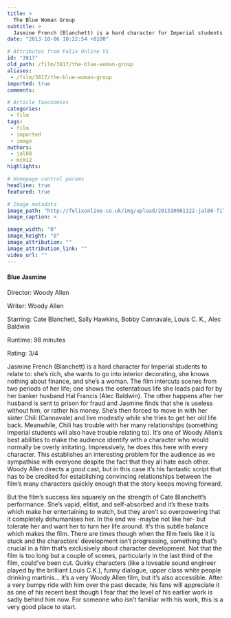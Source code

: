 ```yaml
---
title: >
  The Blue Woman Group
subtitle: >
  Jasmine French (Blanchett) is a hard character for Imperial students to relate to: she’s rich, she wants to go into interior decorating, she knows nothing about finance, and she’s a woman. The film intercuts scenes from two periods of her life; one shows the ostentatious life she leads paid for by h
date: "2013-10-06 10:22:54 +0100"

# Attributes from Felix Online V1
id: "3817"
old_path: /film/3817/the-blue-woman-group
aliases:
 - /film/3817/the-blue-woman-group
imported: true
comments:

# Article Taxonomies
categories:
 - film
tags:
 - film
 - imported
 - image
authors:
 - jal08
 - mcm12
highlights:

# Homepage control params
headline: true
featured: true

# Image metadata
image_path: "http://felixonline.co.uk/img/upload/201310061122-jal08-film_bllue-jasmine.jpg"
image_caption: >

image_width: "0"
image_height: "0"
image_attribution: ""
image_attribution_link: ""
video_url: ""
---
```


####  Blue Jasmine

Director: Woody Allen

Writer: Woody Allen

Starring: Cate Blanchett, Sally Hawkins, Bobby Cannavale, Louis C. K., Alec Baldwin

Runtime: 98 minutes

Rating: 3/4

Jasmine French (Blanchett) is a hard character for Imperial students to relate to: she’s rich, she wants to go into interior decorating, she knows nothing about finance, and she’s a woman. The film intercuts scenes from two periods of her life; one shows the ostentatious life she leads paid for by her banker husband Hal Francis (Alec Baldwin). The other happens after her husband is sent to prison for fraud and Jasmine finds that she is useless without him, or rather his money. She’s then forced to move in with her sister Chili (Cannavale) and live modestly while she tries to get her old life back. Meanwhile, Chili has trouble with her many relationships (something Imperial students will also have trouble relating to).
 It’s one of Woody Allen’s best abilities to make the audience identify with a character who would normally be overly irritating. Impressively, he does this here with every character. This establishes an interesting problem for the audience as we sympathise with everyone despite the fact that they all hate each other. Woody Allen directs a good cast, but in this case it’s his fantastic script that has to be credited for establishing convincing relationships between the film’s many characters quickly enough that the story keeps moving forward.

But the film’s success lies squarely on the strength of Cate Blanchett’s performance. She’s vapid, elitist, and self-absorbed and it’s these traits which make her entertaining to watch, but they aren’t so overpowering that it completely dehumanises her. In the end we -maybe not like her- but tolerate her and want her to turn her life around. It’s this subtle balance which makes the film. There are times though when the film feels like it is stuck and the characters’ development isn’t progressing, something that’s crucial in a film that’s exclusively about character development. Not that the film is too long but a couple of scenes, particularly in the last third of the film, could’ve been cut.
 Quirky characters (like a loveable sound engineer played by the brilliant Louis C.K.), funny dialogue, upper class white people drinking martinis... it’s a very Woody Allen film, but it’s also accessible. After a very bumpy ride with him over the past decade, his fans will appreciate it as one of his recent best though I fear that the level of his earlier work is sadly behind him now. For someone who isn’t familiar with his work, this is a very good place to start.
